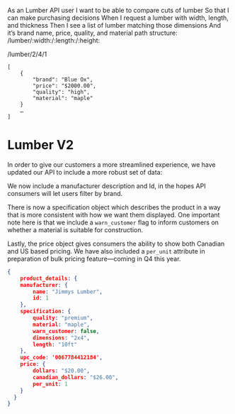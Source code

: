 As an Lumber API user
I want to be able to compare cuts of lumber
So that I can make purchasing decisions 
When I request a lumber with width, length, and thickness
Then I see a list of lumber matching those dimensions
And it’s brand name, price, quality, and material
path structure: /lumber/:width:/:length:/:height:


/lumber/2/4/1
```
[
	{
		"brand": "Blue Ox",
		"price": "$2000.00",
		"quality": "high",
		"material": "maple" 
	}
	…
]

```

# Lumber V2 
In order to give our customers a more streamlined experience, we have updated our API to include a more robust set of data:

We now include a manufacturer description and Id, in the hopes API consumers will let users filter by brand.

There is now a specification object which describes the product in a way that is more consistent with how we want them displayed. One important note here is that we include a `warn_customer` flag to inform customers on whether a material is suitable for construction.

Lastly, the price object gives consumers the ability to show both Canadian and US based pricing. We have also included a `per_unit` attribute in preparation of bulk pricing feature—coming in Q4 this year. 
 
```json
{
    product_details: {
    manufacturer: {
        name: "Jimmys Lumber",
        id: 1
    },
    specification: {
        quality: "premium",
        material: "maple",
        warn_customer: false,
        dimensions: "2x4",
        length: "10ft"
    },
    upc_code: '0067784412184',
    price: {
        dollars: "$20.00",
        canadian_dollars: "$26.00",
        per_unit: 1
    }
  }
}   
``` 